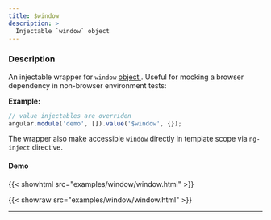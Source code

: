 ```yaml
---
title: $window
description: >
  Injectable `window` object
---
```


### Description

An injectable wrapper for `window`
[object ](https://developer.mozilla.org/en-US/docs/Web/API/Window). Useful for
mocking a browser dependency in non-browser environment tests:

**Example:**

```js
// value injectables are overriden
angular.module('demo', []).value('$window', {});
```

The wrapper also make accessible `window` directly in template scope via
`ng-inject` directive.

#### Demo

{{< showhtml src="examples/window/window.html" >}}

{{< showraw src="examples/window/window.html" >}}

---
